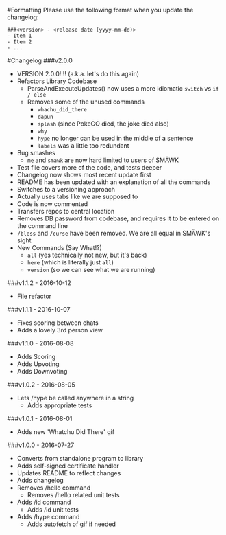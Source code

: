 #Formatting
Please use the following format when you update the changelog:
```
###<version> - <release date (yyyy-mm-dd)>
- Item 1
- Item 2
- ...
```

#Changelog
###v2.0.0
- VERSION 2.0.0!!!! (a.k.a. let's do this again)
- Refactors Library Codebase
	- ParseAndExecuteUpdates() now uses a more idiomatic `switch` vs `if / else`
	- Removes some of the unused commands
		- `whachu_did_there`
		- `dapun`
		- `splash` (since PokeGO died, the joke died also)
		- `why`
		- `hype` no longer can be used in the middle of a sentence
		- `labels` was a little too redundant
- Bug smashes
	- `me` and `smawk` are now hard limited to users of SMÄWK
- Test file covers more of the code, and tests deeper
- Changelog now shows most recent update first
- README has been updated with an explanation of all the commands
- Switches to a versioning approach
- Actually uses tabs like we are supposed to
- Code is now commented
- Transfers repos to central location
- Removes DB password from codebase, and requires it to be entered on the command line
- `/bless` and `/curse` have been removed. We are all equal in SMÄWK's sight
- New Commands (Say What!?)
	- `all` (yes technically not new, but it's back)
	- `here` (which is literally just `all`)
	- `version` (so we can see what we are running)

###v1.1.2 - 2016-10-12
- File refactor

###v1.1.1 - 2016-10-07
- Fixes scoring between chats
- Adds a lovely 3rd person view

###v1.1.0 - 2016-08-08
- Adds Scoring
- Adds Upvoting
- Adds Downvoting

###v1.0.2 - 2016-08-05
- Lets /hype be called anywhere in a string
	- Adds appropriate tests

###v1.0.1 - 2016-08-01
- Adds new 'Whatchu Did There' gif

###v1.0.0 - 2016-07-27
- Converts from standalone program to library
- Adds self-signed certificate handler
- Updates README to reflect changes
- Adds changelog
- Removes /hello command
	- Removes /hello related unit tests
- Adds /id command
	- Adds /id unit tests
- Adds /hype command
	- Adds autofetch of gif if needed
